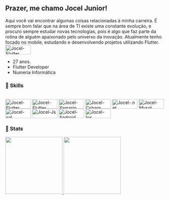 
## Prazer, me chamo Jocel Junior!

Aqui você vai encontrar algumas coisas relacionadas à minha carreira.
É sempre bom falar que na área de TI existe uma constante evolução, e procuro sempre estudar novas tecnologias, pois é algo que faz parte da rotina de alguém apaixonado pelo universo da inovação. Atualmente tenho focado no mobile, estudando e desenvolvendo projetos utilizando Flutter.
<img align="center" alt="Jocel-Flutter" height="30" width="80" src="https://img.shields.io/badge/Flutter-02569B?style=for-the-badge&logo=flutter&logoColor=white">

 - 27 anos.
 - Flutter Developer
 - Numeria Informática
 

 ### 🔭 Skills
 <div style="display: inline_block"><br>
  <img align="center" alt="Jocel-Flutter" height="30" width="80" src="https://cdn.jsdelivr.net/gh/devicons/devicon/icons/flutter/flutter-original.svg">
 <img align="center" alt="Jocel-Flutter" height="30" width="80" src="https://cdn.jsdelivr.net/gh/devicons/devicon/icons/dart/dart-original-wordmark.svg">
  <img align="center" alt="Jocel-Xamarin" height="30" width="80" src="https://img.shields.io/badge/Xamarin-3498DB?style=for-the-badge&logo=xamarin&logoColor=white">
  <img align="center" alt="Jocel-Csharp" height="30" width="80" src="https://cdn.jsdelivr.net/gh/devicons/devicon/icons/csharp/csharp-original.svg">
  <img align="center" alt="Jocel-.net" height="30" width="80" src="https://cdn.jsdelivr.net/gh/devicons/devicon/icons/dotnetcore/dotnetcore-original.svg">
  <img align="center" alt="Jocel-Mysql" height="30" width="80" src="https://cdn.jsdelivr.net/gh/devicons/devicon/icons/mysql/mysql-original.svg">
  <img align="center" alt="Jocel-sql" height="30" width="80" src="https://img.shields.io/badge/SQLite-07405E?style=for-the-badge&logo=sqlite&logoColor=white">
  <img align="center" alt="Jocel-Js" height="30" width="80" src="https://cdn.jsdelivr.net/gh/devicons/devicon/icons/nodejs/nodejs-original-wordmark.svg">
  <img align="center" alt="Jocel-Android" height="30" width="80" src="https://cdn.jsdelivr.net/gh/devicons/devicon/icons/android/android-original.svg">
  <img align="center" alt="Jocel-Ios" height="30" width="80" src="https://img.shields.io/badge/iOS-000000?style=for-the-badge&logo=ios&logoColor=white">
</div>

 ### 👯 Stats
 <div>
  <a href="https://github.com/joceljunior">
  <img height="180em" src="https://github-readme-stats.vercel.app/api?username=joceljunior&show_icons=true&theme=dark&include_all_commits=true&count_private=true"/>
  <img height="180em" src="https://github-readme-stats.vercel.app/api/top-langs/?username=joceljunior&layout=compact&langs_count=7&theme=dark"/>
</div>
